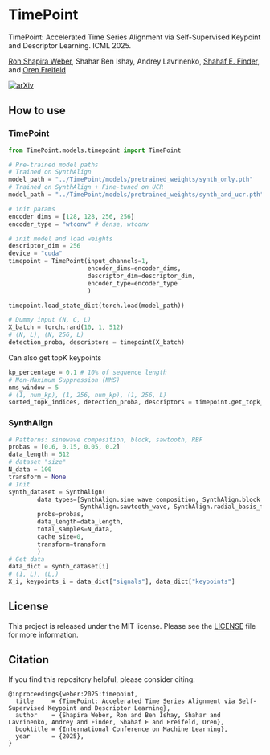 # TimePoint
TimePoint: Accelerated Time Series Alignment via Self-Supervised Keypoint and Descriptor Learning. ICML 2025.

[Ron Shapira Weber](https://ronshapiraweber.github.io/), Shahar Ben Ishay, Andrey Lavrinenko, [Shahaf E. Finder](https://shahaffind.github.io/), and [Oren Freifeld](https://www.cs.bgu.ac.il/~orenfr/)

[![arXiv](https://img.shields.io/badge/arXiv-2505.23475-b31b1b.svg?style=flat)](https://arxiv.org/abs/2505.23475)


## How to use
### TimePoint

```python
from TimePoint.models.timepoint import TimePoint

# Pre-trained model paths
# Trained on SynthAlign 
model_path = "../TimePoint/models/pretrained_weights/synth_only.pth"
# Trained on SynthAlign + Fine-tuned on UCR
model_path = "../TimePoint/models/pretrained_weights/synth_and_ucr.pth"

# init params
encoder_dims = [128, 128, 256, 256]
encoder_type = "wtconv" # dense, wtconv

# init model and load weights
descriptor_dim = 256
device = "cuda"
timepoint = TimePoint(input_channels=1,
                      encoder_dims=encoder_dims,
                      descriptor_dim=descriptor_dim,
                      encoder_type=encoder_type
                      )

timepoint.load_state_dict(torch.load(model_path))

# Dummy input (N, C, L)
X_batch = torch.rand(10, 1, 512)
# (N, L), (N, 256, L)
detection_proba, descriptors = timepoint(X_batch)
```
Can also get topK keypoints
```python
kp_percentage = 0.1 # 10% of sequence length
# Non-Maximum Suppression (NMS)
nms_window = 5
# (1, num_kp), (1, 256, num_kp), (1, 256, L)
sorted_topk_indices, detection_proba, descriptors = timepoint.get_topk_points(X_batch, kp_percentage, nms_window)
```

### SynthAlign
```python
# Patterns: sinewave composition, block, sawtooth, RBF
probas = [0.6, 0.15, 0.05, 0.2]
data_length = 512
# dataset "size"
N_data = 100
transform = None
# Init
synth_dataset = SynthAlign(
        data_types=[SynthAlign.sine_wave_composition, SynthAlign.block_wave,
                    SynthAlign.sawtooth_wave, SynthAlign.radial_basis_function],
        probs=probas,
        data_length=data_length,
        total_samples=N_data,
        cache_size=0,
        transform=transform
        )
# Get data
data_dict = synth_dataset[i]
# (1, L), (L,)
X_i, keypoints_i = data_dict["signals"], data_dict["keypoints"]

```

## License
This project is released under the MIT license. Please see the [LICENSE](LICENSE) file for more information.

## Citation
If you find this repository helpful, please consider citing:
```
@inproceedings{weber:2025:timepoint,
  title     = {TimePoint: Accelerated Time Series Alignment via Self-Supervised Keypoint and Descriptor Learning},
  author    = {Shapira Weber, Ron and Ben Ishay, Shahar and Lavrinenko, Andrey and Finder, Shahaf E and Freifeld, Oren},
  booktitle = {International Conference on Machine Learning},
  year      = {2025},
}
```

